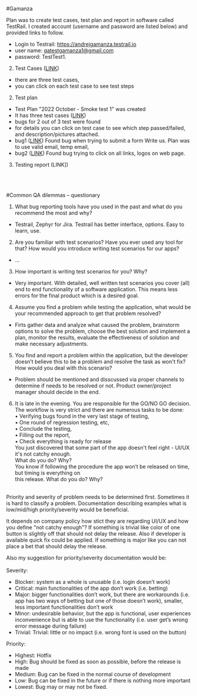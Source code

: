 #Gamanza

Plan was to create test cases, test plan and report in software called TestRail.
I created account (username and password are listed below) and provided links to follow.
- Login to Testrail: https://andrejgamanza.testrail.io
- user name: qatestgamanza1@gmail.com
- password: TestTest1.
	
2. Test Cases ([LINK](https://andrejgamanza.testrail.io/index.php?/suites/view/1&group_by=cases:section_id&group_order=asc&display_deleted_cases=0))
- there are three test cases,
- you can click on each test case to see test steps

2. Test plan
- Test Plan "2022 October - Smoke test 1" was created
- It has three test cases ([LINK](https://andrejgamanza.testrail.io/index.php?/runs/view/8&group_by=cases:section_id&group_order=asc))
- bugs for 2 out of 3 test were found
- for details you can click on test case to see which step passed/failed, and description/pictures attached.
- bug1 ([LINK](https://andrejgamanza.testrail.io/index.php?/tests/view/15&group_by=cases:section_id&group_order=asc&group_id=1))
Found bug when trying to submit a form Write us. Plan was to use valid email, temp email,  
- bug2 ([LINK](https://andrejgamanza.testrail.io/index.php?/tests/view/16&group_by=cases:section_id&group_order=asc&group_id=1))
Found bug trying to click on all links, logos on web page.

3. Testing report (LINK])

<br/><br/><br/>
#Common QA dilemmas – questionary

1. What bug reporting tools have you used in the past and what do you recommend the most and why?
- Testrail, Zephyr for Jira. Testrail has better interface, options. Easy to learn, use.
2. Are you familiar with test scenarios? Have you ever used any tool for that? How would you introduce writing test scenarios for our apps?
- ...
3. How important is writing test scenarios for you? Why?
- Very important. With detailed, well written test scenarios you cover (all) end to end functionality of a software application. This means less errors for the final product which is a desired goal.
4. Assume you find a problem while testing the application, what would be your recommended approach to get that problem resolved?
- Firts gather data and analyze what caused the problem, brainstorm options to solve the problem, choose the best solution and implement a plan, monitor the results, evaluate the effectiveness of solution and make necessary adjustments.
5. You find and report a problem within the application, but the developer doesn’t believe this to be a problem and resolve the task as won't fix? How would you deal with this scenario?
- Problem should be mentioned and disscussed via proper channels to determine if needs to be resolved or not. Product owner/project manager should decide in the end. 
6. It is late in the evening. You are responsible for the GO/NO GO decision. The workflow is very strict and there are numerous tasks to be done:<br>
• Verifying bugs found in the very last stage of testing,<br>
• One round of regression testing, etc,<br>
• Conclude the testing,<br>
• Filling out the report,<br>
• Check everything is ready for release <br>
You just discovered that some part of the app doesn't feel right - UI/UX it's not catchy enough.<br>
What do you do? Why?<br>
You know if following the procedure the app won’t be released on time, but timing is everything on<br>
this release. What do you do? Why?<br><br>

Priority and severity of problem needs to be determined first. Sometimes it is hard to classify a problem. Documentation describing examples what is low/mid/high priority/severity would be beneficial.

It depends on company policy how stict they are regarding UI/UX and how you define "not catchy enough"?
If something is trivial like color of one button is slightly off that should not delay the release. Also if developer is available quick fix could be applied.
If something is major like you can not place a bet that should delay the release.

Also my suggestion for priority/severity documentation would be: <br><br>
Severity:
- Blocker: system as a whole is unusable (i.e. login doesn’t work)
- Critical: main functionalities of the app don’t work (i.e. betting)
- Major: bigger functionalities don’t work, but there are workarounds (i.e. app has two ways of betting but one of those doesn’t work), smaller, less important functionalities don’t work
- Minor: undesirable behavior, but the app is functional, user experiences inconvenience but is able to use the functionality (i.e. user get’s wrong error message during failure)
- Trivial: Trivial: little or no impact (i.e. wrong font is used on the button)

Priority:
- Highest: Hotfix
- High: Bug should be fixed as soon as possible, before the release is made
- Medium: Bug can be fixed in the normal course of development
- Low: Bug can be fixed in the future or if there is nothing more important
- Lowest: Bug may or may not be fixed.
